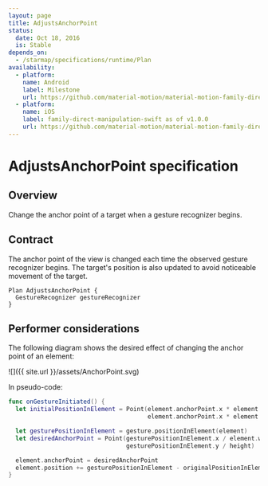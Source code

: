 ```yaml
---
layout: page
title: AdjustsAnchorPoint
status:
  date: Oct 18, 2016
  is: Stable
depends_on:
  - /starmap/specifications/runtime/Plan
availability:
  - platform:
    name: Android
    label: Milestone
    url: https://github.com/material-motion/material-motion-family-direct-manipulation-android/milestone/1
  - platform:
    name: iOS
    label: family-direct-manipulation-swift as of v1.0.0
    url: https://github.com/material-motion/material-motion-family-direct-manipulation-swift/releases/tag/v1.0.0
---
```


# AdjustsAnchorPoint specification

## Overview

Change the anchor point of a target when a gesture recognizer begins.

## Contract

The anchor point of the view is changed each time the observed gesture recognizer begins. The
target's position is also updated to avoid noticeable movement of the target.

```
Plan AdjustsAnchorPoint {
  GestureRecognizer gestureRecognizer
}
```

## Performer considerations

The following diagram shows the desired effect of changing the anchor point of an element:

![]({{ site.url }}/assets/AnchorPoint.svg)

In pseudo-code:

```swift
func onGestureInitiated() {
  let initialPositionInElement = Point(element.anchorPoint.x * element.width,
                                       element.anchorPoint.x * element.height)

  let gesturePositionInElement = gesture.positionInElement(element)
  let desiredAnchorPoint = Point(gesturePositionInElement.x / element.width,
                                 gesturePositionInElement.y / height)

  element.anchorPoint = desiredAnchorPoint
  element.position += gesturePositionInElement - originalPositionInElement
}
```
